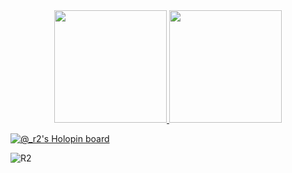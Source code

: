 <!--- 
- 👋 Hi, I’m @ArturoEmmanuelToledoAguado
- 👀 I’m interested in ...
- 🌱 I’m currently learning ...
- 💞️ I’m looking to collaborate on ...
- 📫 How to reach me ...
--->

<!---
ArturoEmmanuelToledoAguado/ArturoEmmanuelToledoAguado is a ✨ special ✨ repository because its `README.md` (this file) appears on your GitHub profile.
You can click the Preview link to take a look at your changes.
--->

<div align="center">
  <a href="https://github.com/ArturoEmmanuelToledoAguado">
  <img height="180em" src="https://github-readme-stats.vercel.app/api?username=ArturoEmmanuelToledoAguado&show_icons=true&theme=chartreuse-dark&include_all_commits=true&count_private=true"/>
  <img height="180em" src="https://github-readme-stats.vercel.app/api/top-langs/?username=ArturoEmmanuelToledoAguado&layout=compact&langs_count=7&theme=chartreuse-dark"/>
</div>

  [![@_r2's Holopin board](https://holopin.me/_r2)](https://holopin.io/@_r2)
<p align="left"> <img src="https://komarev.com/ghpvc/?username=ARTUROEMMANUELTOLEDOAGUADO&label=Profile%20views&color=75b60e&style=flat" alt="R2" /> </p>
